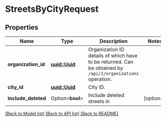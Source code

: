 # StreetsByCityRequest

## Properties

Name | Type | Description | Notes
------------ | ------------- | ------------- | -------------
**organization_id** | [**uuid::Uuid**](uuid::Uuid.md) | Organization ID details of which have to be returned.                Can be obtained by `/api/1/organizations` operation. | 
**city_id** | [**uuid::Uuid**](uuid::Uuid.md) | City ID. | 
**include_deleted** | Option<**bool**> | Include deleted streets in  | [optional]

[[Back to Model list]](../README.md#documentation-for-models) [[Back to API list]](../README.md#documentation-for-api-endpoints) [[Back to README]](../README.md)


